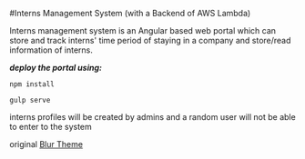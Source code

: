 #Interns Management System (with a Backend of AWS Lambda)

Interns management system is an Angular based web portal which can store and track interns' time period of staying in a company and store/read information of interns.

***deploy the portal using:***

```
npm install

gulp serve
```


interns profiles will be created by admins and a random user will not be able to enter to the system

original [Blur Theme](https://github.com/akveo/blur-admin)
